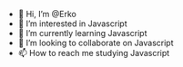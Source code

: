 - 👋 Hi, I’m @Erko
- 👀 I’m interested in Javascript
- 🌱 I’m currently learning Javascript
- 💞️ I’m looking to collaborate on Javascript
- 📫 How to reach me studying Javascript

<!---
ErkoMd/ErkoMd is a ✨ special ✨ repository because its `README.md` (this file) appears on your GitHub profile.
You can click the Preview link to take a look at your changes.
--->
